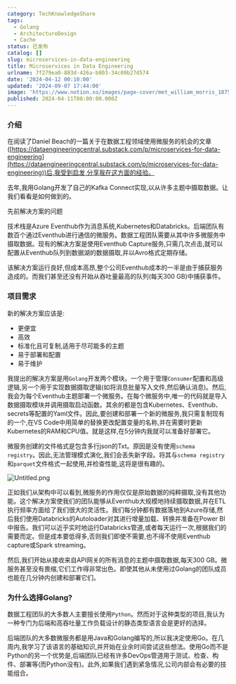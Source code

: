 ```yaml
---
category: TechKnowledgeShare
tags:
  - Golang
  - ArchitectureDesign
  - Cache
status: 已发布
catalog: []
slug: microservices-in-data-engineering
title: Microservices in Data Engineering
urlname: 7f279ea0-883d-426a-b803-34c09b27d574
date: '2024-04-12 00:10:00'
updated: '2024-09-07 17:44:00'
image: 'https://www.notion.so/images/page-cover/met_william_morris_1875.jpg'
published: 2024-04-11T08:00:00.000Z
---
```


### 介绍


在阅读了Daniel Beach的一篇关于在数据工程领域使用微服务的机会的文章([https://dataengineeringcentral.substack.com/p/microservices-for-data-engineering](https://dataengineeringcentral.substack.com/p/microservices-for-data-engineering))后,我受到启发,分享我在这方面的经验。


去年,我用Golang开发了自己的Kafka Connect实现,以从许多主题中摄取数据。让我们看看是如何做到的。


先前解决方案的问题


技术栈是Azure Eventhub作为消息系统,Kubernetes和Databricks。后端团队有数百个通过Eventhub进行通信的微服务。数据工程团队需要从其中许多微服务中摄取数据。现有的解决方案是使用Eventhub Capture服务,只需几次点击,就可以配置从Eventhub队列到数据湖的数据摄取,并以Avro格式定期存储。


该解决方案运行良好,但成本高昂,整个公司Eventhub成本的一半是由于捕获服务造成的。而我们甚至还没有开始从吞吐量最高的队列(每天300 GB)中捕获事件。


### 项目需求


新的解决方案应该是:

- 更便宜
- 高效
- 标准化且可复制,适用于尽可能多的主题
- 易于部署和配置
- 易于维护

我提出的解决方案是用`Golang`开发两个模块。一个用于管理`Consumer`配置和高级逻辑,另一个用于实现数据摄取逻辑(如将消息批量写入文件,然后确认消息)。然后,我会为每个Eventhub主题部署一个微服务。在每个微服务中,唯一的代码就是导入数据摄取模块并调用摄取启动函数。其余的都是包含Kubernetes、Eventhub、secrets等配置的Yaml文件。因此,要创建和部署一个新的微服务,我只需复制现有的一个,在VS Code中用简单的替换更改配置变量的名称,并在需要时更新Kubernetes的RAM和CPU值。就是这样,在5分钟内我就可以准备好部署它。


微服务创建的文件格式是包含多行json的Txt。原因是没有使用`schema registry`。因此,无法管理模式演化,我们会丢失新字段。将其与`schema registry`和`parquet`文件格式一起使用,并检查性能,这将是很有趣的。


![Untitled.png](https://prod-files-secure.s3.us-west-2.amazonaws.com/5d24fe63-e567-4804-86f9-9fdc62e13082/4e0f8d5d-b295-4408-9363-660688d511a9/Untitled.png?X-Amz-Algorithm=AWS4-HMAC-SHA256&X-Amz-Content-Sha256=UNSIGNED-PAYLOAD&X-Amz-Credential=ASIAZI2LB466S5FJDXYJ%2F20250305%2Fus-west-2%2Fs3%2Faws4_request&X-Amz-Date=20250305T053903Z&X-Amz-Expires=3600&X-Amz-Security-Token=IQoJb3JpZ2luX2VjEMX%2F%2F%2F%2F%2F%2F%2F%2F%2F%2FwEaCXVzLXdlc3QtMiJHMEUCIQD8dMMY0FRWjk3dXh6VUpGttJd6Z0Pt%2FHv9Zqu95TWg0QIgUpCrft2EN%2FQhmtLMkRP%2BUgJicsSU7d%2FoXl%2FAhGpJIg0qiAQI%2Fv%2F%2F%2F%2F%2F%2F%2F%2F%2F%2FARAAGgw2Mzc0MjMxODM4MDUiDJpaBbVvL3mCTp71%2FircA8VAvjoN4YTIp7lVijPJqP%2FqyLqsO%2BoRZdxzpBf5A93ksAwGHGGxQ5EHi0oYYXVTSeIvmVxsQQiz3kss43ATXRlObRe5YFbzazco04OplxS5klTOHKwFt%2BML6NfN%2BvJbojnlnc3yBem5MwkD%2BanKwsxZY%2BFhcbXbGy%2Fy6Zi3KxJFmFIq6%2FYUDB9JT0m35TYsYEJo1ryf%2FyJOeu%2FZ7MbEIZ3LoNOsxfyqUGoMycDzXRAwogq4ElAalk%2B8b10HFYWIYWTuljKLlaZvk%2FVcJSOfxerHo0BJMmBbG9KVSRs4i3IS52a47Xr5O7652sKGVdoelGqK%2B3JlZnh1H6qp%2BSA0%2Bq3pR9AJxLLtDPhlkyphf5J6t6Hsxbn2tvwI0UoNjhBK9U6I65ogqr77n%2Bc2%2BBcSvddww0VsN540DsdM0iYL90Vfjb8wby8uS2vhsAfGmLyjd5hMNQungi82q3v5XEgjTdXyl5HJum4NvxDMq6X6fSShsPSP%2BBJOf9JKqHwiB%2BX27MgWsqv9n2WXoocoZ6rAo21XgGgy0RL6EMXj5Fjc7LkOjGyTzTybyHnMkz2TvqYTvJnGh%2BHJz3v55Mb78UBbPL6ByFrk6scZZyf8e%2FA1hLuajh%2F5CLOFjNG2FpGTMOSnn74GOqUBsRjOx%2BjTz%2FzpZEGalUWJCcQiL6U6VZWZwkeW6s%2BYbbqy4CiKh7w4iD55W59x8tpzm0nS518IHXN5i9ubfs8S%2FWlwjukhsRrTMKTICeK4RNuj2poyIzHsZNp5f3LaBFUqXIvdaSRIYA%2FzljFmFBLSbgBnRMWY6zJHQiq%2Bjthw1%2Br0oCpPoSB8avKkBaCCLBXR49oXjTvIHSxdQ5DL4seWc7v64hkL&X-Amz-Signature=aae2a6193de9bac224055807129ff82b7ce53de0b14d8aa272f7d94615d4dff8&X-Amz-SignedHeaders=host&x-id=GetObject)


正如我们从架构中可以看到,微服务的作用仅仅是原始数据的纯粹摄取,没有其他功能。这个解决方案使我们的团队能够从Eventhub大规模地持续摄取数据,并在ETL执行频率方面给了我们很大的灵活性。我们每分钟都有数据落地到Azure存储,然后我们使用Databricks的Autoloader对其进行增量加载、转换并准备在Power BI中报告。我们可以近乎实时地运行Databricks管道,或者每天运行一次,根据我们的需要而定。但是成本要低得多,否则我们即使不需要,也不得不使用Eventhub capture或Spark streaming。


然后,我们开始从接收来自API网关的所有消息的主题中摄取数据,每天300 GB。微服务甚至没有畏缩,它们工作得非常出色。即使其他从未使用过Golang的团队成员也能在几分钟内创建和部署它们。


### 为什么选择Golang?


数据工程团队的大多数人主要擅长使用`Python`。然而对于这种类型的项目,我认为一种专门为后端和高吞吐量工作负载设计的静态类型语言会是更好的选择。


后端团队的大多数微服务都是用Java和Golang编写的,所以我决定使用Go。在几周内,我学习了该语言的基础知识,并开始在业余时间尝试这些想法。使用Go而不是Python的另一个优势是,后端团队已经有许多DevOps管道用于测试、检查、构件、部署等(而Python没有)。此外,如果我们遇到紧急情况,公司内部会有必要的技能组合。

